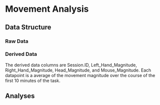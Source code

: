 # Movement Analysis

## Data Structure

### Raw Data


### Derived Data

The derived data columns are Session.ID, Left_Hand_Magnitude, Right_Hand_Magnitude, Head_Magnitude, and Mouse_Magnitude. Each datapoint is a average of the movement magnitude over the course of the first 10 minutes of the task.

## Analyses